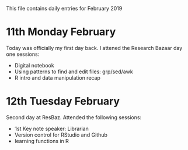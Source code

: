 This file contains daily entries for February 2019 

# 11th Monday February 
Today was officially my first day back.  I attened the Research Bazaar day one sessions: 
* Digital notebook 
* Using patterns to find and edit files: grp/sed/awk 
* R intro and data manipulation recap 

# 12th Tuesday February 
Second day at ResBaz.  Attended the following sessions:
* 1st Key note speaker: Librarian 
* Version control for RStudio and Github 
* learning functions in R


